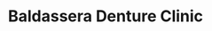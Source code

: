 ---
title: "Baldassera Denture Clinic"
url: /etobicoke/baldassera-denture-clinic/
shop: medical supply
---
